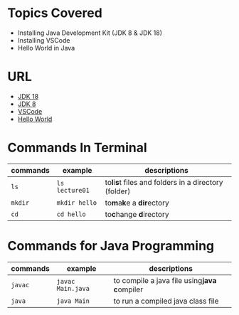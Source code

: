 # Topics Covered
- Installing Java Development Kit (JDK 8 & JDK 18)
- Installing VSCode
- Hello World in Java

# URL
- [JDK 18](https://www.oracle.com/java/technologies/downloads/)
- [JDK 8](https://www.java.com/en/download/manual.jsp)
- [VSCode](https://code.visualstudio.com/)
- [Hello World](https://www.w3schools.com/java/java_syntax.asp)

# Commands In Terminal

| commands | example        | descriptions                                             |
| -------- | -------------- | -------------------------------------------------------- |
| `ls`     | `ls lecture01` | to**l**i**s**t files and folders in a directory (folder) |
| `mkdir`  | `mkdir hello`  | to**m**a**k**e a **dir**ectory                           |
| `cd`     | `cd hello`     | to**c**hange **d**irectory                               |


# Commands for Java Programming

| commands | example           | descriptions                                      |
| -------- | ----------------- | ------------------------------------------------- |
| `javac`  | `javac Main.java` | to compile a java file using**java** **c**ompiler |
| `java`   | `java Main`       | to run a compiled java class file                 |
